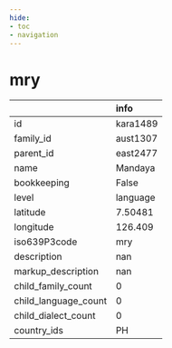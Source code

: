 ```yaml
---
hide:
- toc
- navigation
---
```

# mry
|                      | info     |
|:---------------------|:---------|
| id                   | kara1489 |
| family_id            | aust1307 |
| parent_id            | east2477 |
| name                 | Mandaya  |
| bookkeeping          | False    |
| level                | language |
| latitude             | 7.50481  |
| longitude            | 126.409  |
| iso639P3code         | mry      |
| description          | nan      |
| markup_description   | nan      |
| child_family_count   | 0        |
| child_language_count | 0        |
| child_dialect_count  | 0        |
| country_ids          | PH       |